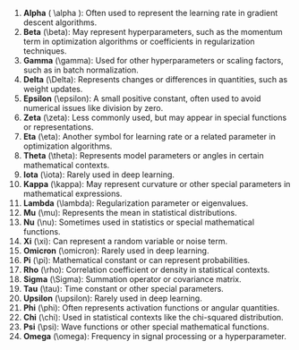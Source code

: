 1. **Alpha** \( \alpha \): Often used to represent the learning rate in gradient descent algorithms.
2. **Beta** \(\beta\): May represent hyperparameters, such as the momentum term in optimization algorithms or coefficients in regularization techniques.
3. **Gamma** \(\gamma\): Used for other hyperparameters or scaling factors, such as in batch normalization.
4. **Delta** \(\Delta\): Represents changes or differences in quantities, such as weight updates.
5. **Epsilon** \(\epsilon\): A small positive constant, often used to avoid numerical issues like division by zero.
6. **Zeta** \(\zeta\): Less commonly used, but may appear in special functions or representations.
7. **Eta** \(\eta\): Another symbol for learning rate or a related parameter in optimization algorithms.
8. **Theta** \(\theta\): Represents model parameters or angles in certain mathematical contexts.
9. **Iota** \(\iota\): Rarely used in deep learning.
10. **Kappa** \(\kappa\): May represent curvature or other special parameters in mathematical expressions.
11. **Lambda** \(\lambda\): Regularization parameter or eigenvalues.
12. **Mu** \(\mu\): Represents the mean in statistical distributions.
13. **Nu** \(\nu\): Sometimes used in statistics or special mathematical functions.
14. **Xi** \(\xi\): Can represent a random variable or noise term.
15. **Omicron** \(\omicron\): Rarely used in deep learning.
16. **Pi** \(\pi\): Mathematical constant or can represent probabilities.
17. **Rho** \(\rho\): Correlation coefficient or density in statistical contexts.
18. **Sigma** \(\Sigma\): Summation operator or covariance matrix.
19. **Tau** \(\tau\): Time constant or other special parameters.
20. **Upsilon** \(\upsilon\): Rarely used in deep learning.
21. **Phi** \(\phi\): Often represents activation functions or angular quantities.
22. **Chi** \(\chi\): Used in statistical contexts like the chi-squared distribution.
23. **Psi** \(\psi\): Wave functions or other special mathematical functions.
24. **Omega** \(\omega\): Frequency in signal processing or a hyperparameter.
